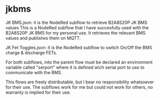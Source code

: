# jkbms
JK BMS.json:
    it is the NodeRed subflow to retrieve B2A8S20P JK BMS values
    This is a NodeRed subflow that I have succesfully used with the B2A8S20P JK BMS for my personal use.
    It retrieves the relevant BMS values and publishes them on MQTT.

JK Fet Toggles.json:
    it is the NodeRed subflow to switch On/Off the BMS charge & discharge FETs.

For both subflows, into the parent flow must be declared an environment variable called "serport"
where it is defined wich serial port to use to communicate with the BMS.

This flows are freely distributable, but I bear no responsibility whatsoever for their use.
The subflows work for me but could not work for others, no warranty is implied for their use.
